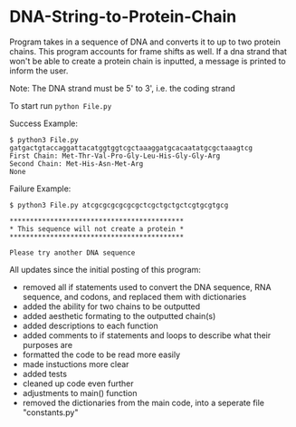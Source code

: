 # DNA-String-to-Protein-Chain
Program takes in a sequence of DNA and converts it to up to two protein chains. This program accounts for frame shifts as well. 
If a dna strand that won't be able to create a protein chain is inputted, a message is printed to inform the user.


Note: The DNA strand must be 5' to 3', i.e. the coding strand

To start run `python File.py`

Success Example:
```
$ python3 File.py gatgactgtaccaggattacatggtggtcgctaaaggatgcacaatatgcgctaaagtcg
First Chain: Met-Thr-Val-Pro-Gly-Leu-His-Gly-Gly-Arg
Second Chain: Met-His-Asn-Met-Arg
None
```

Failure Example:
```
$ python3 File.py atcgcgcgcgcgcgctcgctgctgctcgtgcgtgcg

*******************************************
* This sequence will not create a protein *
*******************************************

Please try another DNA sequence
```

All updates since the initial posting of this program:
- removed all if statements used to convert the DNA sequence, RNA sequence, and codons, and replaced them with dictionaries
- added the ability for two chains to be outputted
- added aesthetic formating to the outputted chain(s)
- added descriptions to each function
- added comments to if statements and loops to describe what their purposes are
- formatted the code to be read more easily
- made instuctions more clear
- added tests
- cleaned up code even further
- adjustments to main() function
- removed the dictionaries from the main code, into a seperate file "constants.py"
